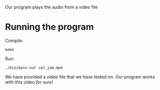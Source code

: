 Our program plays the audio from a video file

# Running the program

Compile:

```
make
```

Run:

```
./bin/main.out cat_jam.mp4
```

We have provided a video file that we have tested on. Our program works with this video *for sure!*
